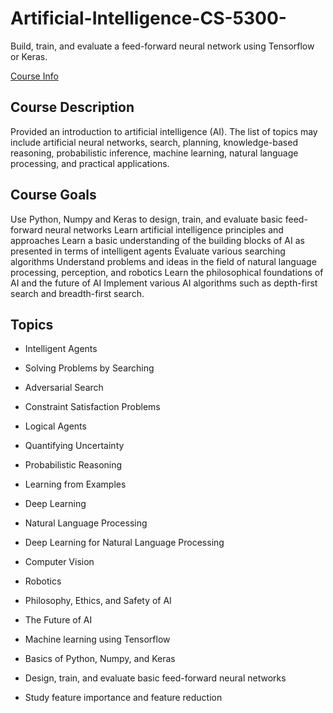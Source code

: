 # Artificial-Intelligence-CS-5300-
Build, train, and evaluate a feed-forward neural network  using Tensorflow or Keras.

[Course Info](https://badriadhikari.github.io/AI/)

## Course Description
Provided an introduction to artificial intelligence (AI). The list of topics may include artificial neural networks, search, planning, knowledge-based reasoning, probabilistic inference, machine learning, natural language processing, and practical applications.

## Course Goals
Use Python, Numpy and Keras to design, train, and evaluate basic feed-forward neural networks
Learn artificial intelligence principles and approaches
Learn a basic understanding of the building blocks of AI as presented in terms of intelligent agents
Evaluate various searching algorithms
Understand problems and ideas in the field of natural language processing, perception, and robotics
Learn the philosophical foundations of AI and the future of AI
Implement various AI algorithms such as depth-first search and breadth-first search.

## Topics
- Intelligent Agents
- Solving Problems by Searching
- Adversarial Search
- Constraint Satisfaction Problems
- Logical Agents
- Quantifying Uncertainty
- Probabilistic Reasoning
- Learning from Examples
- Deep Learning
- Natural Language Processing
- Deep Learning for Natural Language Processing
- Computer Vision
- Robotics
- Philosophy, Ethics, and Safety of AI
- The Future of AI
- Machine learning using Tensorflow

- Basics of Python, Numpy, and Keras
- Design, train, and evaluate basic feed-forward neural networks
- Study feature importance and feature reduction


